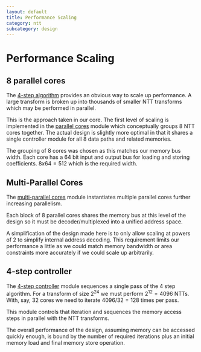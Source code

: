 ```yaml
---
layout: default
title: Performance Scaling
category: ntt
subcategory: design
---
```


# Performance Scaling

## 8 parallel cores

The [4-step algorithm](ntt-4step.html) provides an obvious way to scale up performance.
A large transform is broken up into thousands of smaller NTT transforms which may be
performed in parallel.

This is the approach taken in our core.  The first level of scaling is implemented in the
[parallel cores](https://github.com/fyquah/hardcaml_zprize/blob/master/libs/hardcaml_ntt/src/parallel_cores.ml)
module which conceptually groups 8 NTT cores together.  The actual design is slightly more
optimal in that it shares a single controller module for all 8 data paths and related memories.

The grouping of 8 cores was chosen as this matches our memory bus width.  Each core has a 64 bit
input and output bus for loading and storing coefficients.  $8 x 64 = 512$ which is the required
width.

## Multi-Parallel Cores

The [multi-parallel cores](https://github.com/fyquah/hardcaml_zprize/blob/master/libs/hardcaml_ntt/src/multi_parallel_cores.ml)
module instantiates multiple parallel cores further increasing parallelism.

Each block of 8 parallel cores shares the memory bus at this level of the design so it must be
decoder/multiplexed into a unified address space.

A simplification of the design made here is to only allow scaling at powers of 2 to simplify
internal address decoding.  This requirement limits our performance a little as we could
match memory bandwidth or area constraints more accurately if we could scale up arbitrarily.

## 4-step controller

The [4-step controller](https://github.com/fyquah/hardcaml_zprize/blob/master/libs/hardcaml_ntt/src/four_step_controller.ml)
module sequences a single pass of the 4 step algorithm.  For a transform of size $2^24$ we
must perform $2^12 = 4096$ NTTs.  With, say, 32 cores we need to iterate $4096/32 = 128$ times
per pass.

This module controls that iteration and sequences the memory access steps in parallel with the
NTT transforms.

The overall performance of the design, assuming memory can be accessed quickly enough, is bound
by the number of required iterations plus an initial memory load and final memory store operation.
